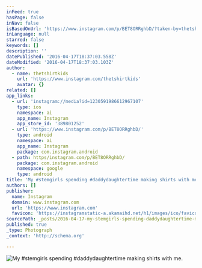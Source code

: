 ```yaml
---
inFeed: true
hasPage: false
inNav: false
isBasedOnUrl: 'https://www.instagram.com/p/BET8ORRghbD/?taken-by=thetshirtkids'
inLanguage: null
starred: false
keywords: []
description: ''
datePublished: '2016-04-17T18:37:03.558Z'
dateModified: '2016-04-17T18:37:03.103Z'
author:
  - name: thetshirtkids
    url: 'https://www.instagram.com/thetshirtkids'
    avatar: {}
related: []
app_links:
  - url: 'instagram://media?id=1230591986612967107'
    type: ios
    namespace: ai
    app_name: Instagram
    app_store_id: '389801252'
  - url: 'https://www.instagram.com/p/BET8ORRghbD/'
    type: android
    namespace: ai
    app_name: Instagram
    package: com.instagram.android
  - path: https/instagram.com/p/BET8ORRghbD/
    package: com.instagram.android
    namespace: google
    type: android
title: 'My #stemgirls spending #daddydaughtertime making shirts with me.'
authors: []
publisher:
  name: Instagram
  domain: www.instagram.com
  url: 'https://www.instagram.com'
  favicon: 'https://instagramstatic-a.akamaihd.net/h1/images/ico/favicon.ico/7cdab0872b15.ico'
sourcePath: _posts/2016-04-17-my-stemgirls-spending-daddydaughtertime-making-shirts-with.md
published: true
_type: Photograph
_context: 'http://schema.org'

---
```

![My #stemgirls spending #daddydaughtertime making shirts with me.](https://scontent.cdninstagram.com/t51.2885-15/s640x640/sh0.08/e35/12976345_254738054876654_76584355_n.jpg?ig_cache_key=MTIzMDU5MTk4NjYxMjk2NzEwNw%3D%3D.2)